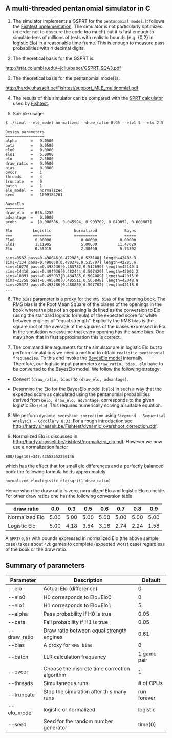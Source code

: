 ## A multi-threaded pentanomial simulator in C

1. The simulator implements a GSPRT for the `pentanomial model`.
It follows the [Fishtest implementation](https://github.com/glinscott/fishtest). The simulator
is not particularly optimized (in order not to obscure the
code too much) but it is fast enough to simulate tens of millions
of tests with realistic bounds (e.g. {0,2} in logistic Elo)
in a reasonable time frame. This is enough to measure pass
probabilities with 4 decimal digits.

2. The theoretical basis for the GSPRT is:

http://stat.columbia.edu/~jcliu/paper/GSPRT_SQA3.pdf

3. The theoretical basis for the pentanomial model is:

http://hardy.uhasselt.be/Fishtest/support_MLE_multinomial.pdf

4. The results of this simulator can be compared with the
[SPRT calculator](https://tests.stockfishchess.org/html/SPRTcalculator.html) used by
[Fishtest](https://tests.stockfishchess.org/tests).

5. Sample usage:

```
$ ./simul --elo_model normalized --draw_ratio 0.95 --elo1 5 --elo 2.5

Design parameters
=================
alpha      =   0.0500
beta       =   0.0500
elo0       =   0.0000
elo1       =   5.0000
elo        =   2.5000
draw_ratio =   0.9500
bias       =   0.0000
ovcor      =   1
threads    =   4
truncate   =   0
batch      =   1
elo_model  =   normalized
seed       =   1609184261

BayesElo
========
draw_elo   = 636.4258
advantage  =   0.0000
probs      =  [0.000586, 0.045994, 0.903702, 0.049052, 0.000667]

Elo         Logistic          Normalized            Bayes
===         ========          ==========            =====
Elo0         0.00000             0.00000          0.00000                   
Elo1         1.11905             5.00000         11.47029                   
Elo          0.55915             2.50000          5.73392                   

sims=3582 pass=0.498046[0.472983,0.523108] length=42403.3
sims=7134 pass=0.498038[0.480278,0.515797] length=42285.6
sims=10770 pass=0.498236[0.483782,0.512690] length=42140.3
sims=14416 pass=0.494936[0.482444,0.507429] length=42002.2
sims=18091 pass=0.495937[0.484785,0.507089] length=42015.6
sims=21758 pass=0.495680[0.485511,0.505848] length=42048.9
sims=25373 pass=0.498286[0.488869,0.507702] length=42118.0
...
```
6. The `bias` parameter is a proxy for the `RMS bias` of the opening
book.  The RMS bias is the Root Mean Square of the biases of the
openings in the book where the bias of an opening is defined as the
conversion to Elo (using the standard logistic formula) of the
expected score for white between engines of "equal
strength". Explicitly the RMS bias is the square root of the average
of the squares of the biases expressed in Elo. In the simulation we
assume that every opening has the same bias. One may show that in
first approximation this is correct.

7. The command line arguments for the simulator are in logistic Elo but to perform
simulations we need a method to obtain `realistic pentanomial
frequencies`. To this end invoke the [BayesElo
model](https://www.remi-coulom.fr/Bayesian-Elo/#theory) internally. Therefore,
our logistic input parameters `draw_ratio, bias, elo` have to be
converted to the BayesElo model. We follow the following strategy:

  * Convert `(draw_ratio, bias)` to `(draw_elo, advantage)`.

  * Determine the Elo for the BayesElo model (`belo`) in such a way
that the expected score as calculated using the pentanomial
probabilities derived from `belo, draw_elo, advantage`,
corresponds to the given logistic Elo (`elo`). This requires
numerically solving a suitable equation.

8. We perform `dynamic overshoot correction` using `Siegmund -
Sequential Analysis - Corollary 8.33`. For a rough introduction
see http://hardy.uhasselt.be/Fishtest/dynamic_overshoot_correction.pdf.

9. Normalized Elo is discussed in http://hardy.uhasselt.be/Fishtest/normalized_elo.pdf.
However we now use a normalization factor
```
800/log(10)=347.43558552260146
```
which has the effect that for small elo differences and a perfectly balanced book the following
formula holds approximately
```
normalized_elo=logistic_elo/sqrt(1-draw_ratio)
```
Hence when the draw ratio is zero, normalized Elo and logistic Elo coincide. For other
draw ratios one has the following conversion table

| draw ratio | 0.0 | 0.3 | 0.5 | 0.6 | 0.7 | 0.8 | 0.9 |
|- |------|-----|-----|----|-|-|-|
| Normalized Elo| 5.00 | 5.00 | 5.00| 5.00 | 5.00 |5.00 |5.00|
| Logistic Elo| 5.00| 4.18 | 3.54 | 3.16 | 2.74 | 2.24 | 1.58|

A `SPRT(0,5)`  with bounds expressed in normalized Elo (the above sample case) takes about `42k` games to complete
(expected worst case) regardless of the book or the draw ratio. 

## Summary of parameters

| Parameter | Description | Default |
| --------- | ----------- |---------|
| --elo       | Actual Elo (difference) | 0 |
| --elo0      | H0 corresponds to Elo=Elo0 | 0 |
| --elo1      | H1 corresponds to Elo=Elo1 | 5 |
| --alpha     | Pass probability if H0 is true | 0.05|
| --beta     | Fail probability if H1 is true |0.05|
| --draw_ratio | Draw ratio between equal strength engines | 0.61 |
| --bias       | A proxy for `RMS bias` | 0 |
| --batch      | LLR calculation frequency |1 game pair|
| --ovcor       | Choose the discrete time correction algorithm | 1 |
| --threads       | Simultaneous runs |# of CPUs |
| --truncate      | Stop the simulation after this many runs |run forever|
| --elo_model     | logistic or normalized | logistic |
| --seed      | Seed for the random number generator| time(0) |


